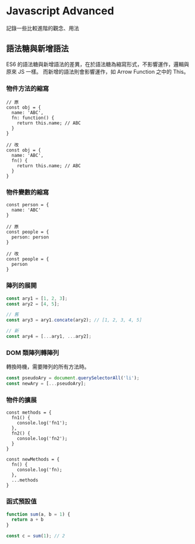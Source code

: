 # Javascript Advanced

記錄一些比較進階的觀念、用法

## 語法糖與新增語法

ES6 的語法糖與新增語法的差異，在於語法糖為縮寫形式，不影響運作，邏輯與原來 JS 一樣。
而新增的語法則會影響運作，如 Arrow Function 之中的 This。

### 物件方法的縮寫

```js{4,12}
// 原
const obj = {
  name: 'ABC',
  fn: function() {
    return this.name; // ABC
  }
}

// 改
const obj = {
  name: 'ABC',
  fn() {
    return this.name; // ABC
  }
}
```

### 物件變數的縮寫

```js{7,12}
const person = {
  name: 'ABC'
}

// 原
const people = {
  person: person
}

// 改
const people = {
  person
}
```

### 陣列的展開

```js
const ary1 = [1, 2, 3];
const ary2 = [4, 5];

// 舊
const ary3 = ary1.concate(ary2); // [1, 2, 3, 4, 5]

// 新
const ary4 = [...ary1, ...ary2];
```

### DOM 類陣列轉陣列

轉換時機，需要陣列的所有方法時。

```js
const pseudoAry = document.querySelectorAll('li');
const newAry = [...pseudoAry];
```

### 物件的擴展

```js{2-7,14}
const methods = {
  fn1() {
    console.log('fn1');
  },
  fn2() {
    console.log('fn2');
  }
}

const newMethods = {
  fn() {
    console.log('fn);
  },
  ...methods
}
```

### 函式預設值

```js
function sum(a, b = 1) {
  return a + b
}

const c = sum(1); // 2
```
